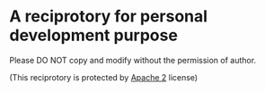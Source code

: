 # A reciprotory for personal development purpose


Please DO NOT copy and modify without the permission of author.

(This reciprotory is protected by [Apache 2](https://github.com/mbc2009/Embers/blob/main/LICENSE) license)
